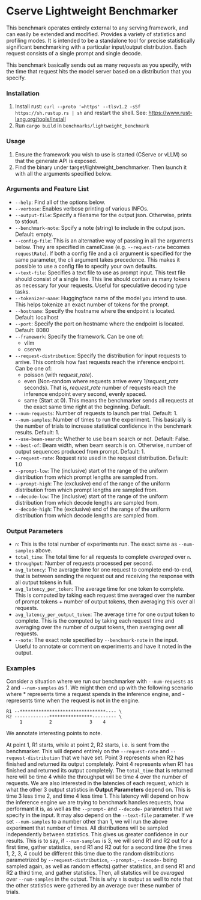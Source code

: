 # Cserve Lightweight Benchmarker
This benchmark operates entirely external to any serving framework, and can easily be extended and modified. Provides a variety of statistics and profiling modes. It is intended to be a standalone tool for precise statistically significant benchmarking with a particular input/output distribution. Each request consists of a single prompt and single decode. 

This benchmark basically sends out as many requests as you specify, with the time that request hits the model server based on a distribution that you specify.

### Installation
1) Install rust: `curl --proto '=https' --tlsv1.2 -sSf https://sh.rustup.rs | sh` and restart the shell. See: https://www.rust-lang.org/tools/install
2) Run `cargo build` in `benchmarks/lightweight_benchmark`

### Usage
1) Ensure the framework you wish to use is started (CServe or vLLM) so that the generate API is exposed.
2) Find the binary under target/lightweight_benchmarker. Then launch it with all the arguments specified below.

### Arguments and Feature List
* `--help`: Find all of the options below.
* `--verbose`: Enables verbose printing of various INFOs.
* `--output-file`: Specify a filename for the output json. Otherwise, prints to stdout.
* `--benchmark-note`: Spcify a note (string) to include in the output json. Default: empty.
* `--config-file`: This is an alternative way of passing in all the arguments below. They are specified in camelCase (e.g. `--request-rate` becomes `requestRate`). If both a config file and a cli argument is specified for the same parameter, the cli argument takes precedence. This makes it possible to use a config file to specify your own defaults.
* `--text-file`: Specifies a text file to use as prompt input. This text file should consist of a single line. This line should contain as many tokens as necessary for your requests. Useful for speculative decoding type tasks.
* `--tokenizer-name`: Huggingface name of the model you intend to use. This helps tokenize an exact number of tokens for the prompt.
* `--hostname`: Specify the hostname where the endpoint is located. Default: localhost 
* `--port`: Specify the port on hostname where the endpoint is located. Default: 8080
* `--framework`: Specify the framework. Can be one of:
    * vllm
    * cserve
* `--request-distribution`: Specify the distribution for input requests to arrive. This controls how fast requests reach the inference endpoint. Can be one of:
    * poisson (with $request\_rate$).
    * even (Non-random where requests arrive every $1/request\_rate$ seconds). That is, $request\_rate$ number of requests reach the inference endpoint every second, evenly spaced.
    * same (Start at 0). This means the benchmarker sends all requests at the exact same time right at the beginning. Default.
* `--num-requests`: Number of requests to launch per trial. Default: 1.
* `--num-samples`: Number of times to run the experiment. This basically is the number of trials to increase statistical confidence in the benchmark results. Default: 1.
* `--use-beam-search`: Whether to use beam search or not. Default: False.
* `--best-of`: Beam width, when beam search is on. Otherwise, number of output sequences produced from prompt. Default: 1.
* `--request-rate`: Request rate used in the request distribution. Default: 1.0
* `--prompt-low`: The (inclusive) start of the range of the uniform distribution from which prompt lengths are sampled from.
* `--prompt-high`: The (exclusive) end of the range of the uniform distribution from which prompt lengths are sampled from.
* `--decode-low`: The (inclusive) start of the range of the uniform distribution from which decode lengths are sampled from.
* `--decode-high`: The (exclusive) end of the range of the uniform distribution from which decode lengths are sampled from.

### Output Parameters
* `n`: This is the total number of experiments run. The exact same as `--num-samples` above.
* `total_time`: The total time for all requests to complete *averaged* over `n`.
* `throughput`: Number of requests processed per second.
* `avg_latency`: The average time for one request to complete end-to-end, that is between sending the request out and receiving the response with all output tokens in full.
* `avg_latency_per_token`: The average time for one token to complete. This is computed by taking each request time averaged over the number of prompt tokens + number of output tokens, then averaging this over all requests.
* `avg_latency_per_output_token`: The average time for one output token to complete. This is the computed by taking each request time and averaging over the number of output tokens, then averaging over all requests.
* `--note`: The exact note specified by `--benchmark-note` in the input. Useful to annotate or comment on experiments and have it noted in the output.

### Examples
Consider a situation where we run our benchmarker with `--num-requests` as 2 and `--num-samples` as 1. We might then end up with the following scenario where \* represents time a request spends in the inference engine, and \- represents time when the request is not in the engine.

```
R1 --********************************---- \
R2 -------------****************--------- \
     1          2              3    4
```

We annotate interesting points to note.


At point 1, R1 starts, while at point 2, R2 starts, i.e. is sent from the benchmarker. This will depend entirely on the `--request-rate` and `--request-distribution` that we have set. Point 3 represents when R2 has finished and returned its output completely.
Point 4 represents when R1 has finished and returned its output completely. The `total_time` that is returned here will be time 4 while the throughput will be time 4 over the number of requests.
We are also interested in the latencies of each request, which is what the other 3 output statistics in **Output Parameters** depend on. This is time 3 less time 2, and time 4 less time 1. This latency will depend on how the inference engine we are trying to benchmark handles requests, how performant it is, as well as the `--prompt-` and `--decode-` parameters that we specify in the input. It may also depend on the `--text-file` parameter.
If we set `--num-samples` to a number other than 1, we will run the above experiment that number of times. All distributions will be sampled independently between statistics. This gives us greater confidence in our results. This is to say, if `--num-samples` is 3, we will send R1 and R2 out for a first time, gather statistics, send R1 and R2 out for a second time (the times 1, 2, 3, 4 could be different this time due to the random distributions parametrized by `--request-distribution`, `--prompt-`, `--decode-` being sampled again, as well as random effects) gather statistics, and send R1 and R2 a third time, and gather statistics. Then, all statstics will be *averaged* over `--num-samples` in the output. This is why `n` is output as well to note that the other statistics were gathered by an average over these number of trials.
